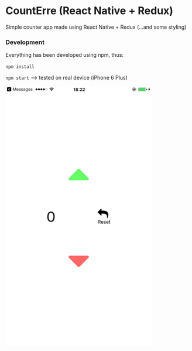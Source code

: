 # CountErre (React Native + Redux)
Simple counter app made using React Native + Redux (...and some styling)

### Development
Everything has been developed using npm, thus:

  `npm install`

  `npm start` --> tested on real device (iPhone 6 Plus)
  
<img width=400px src="https://github.com/AlberErre/CountErre-ReactNative-Redux/blob/master/_countErre.png">

